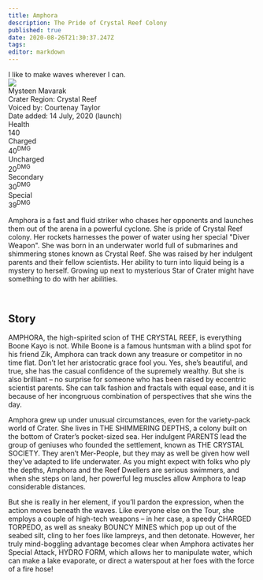 ```yaml
---
title: Amphora
description: The Pride of Crystal Reef Colony
published: true
date: 2020-08-26T21:30:37.247Z
tags: 
editor: markdown
---
```


<!-- Begin Character Quote -->
<div class="title-quote">
  I like to make waves wherever I can.
</div>
<!-- End Character Quote -->

<!-- Begin Character Info Card -->
<div class="info-card-container">
  <div class="wrapper">
    <div class="info-card">
      <div class="info-card__image info-card__image--amphora">
        <img src="https://worldofcrater.wiki/characters/amphora/amphora_full_model.png"/>
      </div>
      <div class="info-card__unit-name">Mysteen Mavarak</div>
      <div class="info-card__region info-card__level--amphora">Crater Region: Crystal Reef</div>
      <div class="info-card__voice info-card__level--amphora">Voiced by: Courtenay Taylor</div>
      <div class="info-card__date info-card__level--amphora">Date added: 14 July, 2020 (launch)</div>
      <div class="info-card__unit-stats info-card__unit-stats--amphora clearfix">
        <div class="stat">
          <div class="one-third">
            <div class="stat-name">Health</div>
          </div>
          <div class="two-third">
            <div class="stat-value">140</div>
          </div>
        </div>
        <div class="stat">
          <div class="one-third">
            <div class="stat-name">Charged</div>
          </div>
          <div class="two-third">
            <div class="stat-value">40<sup>DMG</sup></div>
          </div>
        </div>
        <div class="stat">
          <div class="one-third">
            <div class="stat-name">Uncharged</div>
          </div>
          <div class="two-third">
            <div class="stat-value">20<sup>DMG</sup></div>
          </div>
        </div>
        <div class="stat">
          <div class="one-third">
            <div class="stat-name">Secondary</div>
          </div>
          <div class="two-third">
            <div class="stat-value">30<sup>DMG</sup></div>
          </div>
        </div>
        <div class="stat no-border">
          <div class="one-third">
            <div class="stat-name">Special</div>
          </div>
          <div class="two-third">
            <div class="stat-value">39<sup>DMG</sup></div>
          </div>
        </div>
      </div>
    </div> <!-- end info-card-->
  </div> <!-- end wrapper -->
</div> <!-- end container -->
<!-- End of Character Info box -->

<!-- Begin Character Intro -->
<div>
  <p>Amphora is a fast and fluid striker who chases her opponents and launches them out of the arena in a powerful cyclone. She is pride of Crystal Reef colony. Her rockets harnesses the power of water using her special "Diver Weapon". She was born in an underwater world full of submarines and shimmering stones known as Crystal Reef. She was raised by her indulgent parents and their fellow scientists. Her ability to turn into liquid being is a mystery to herself. Growing up next to mysterious Star of Crater might have something to do with her abilities.</p>
</div>
<!-- End Character Intro -->

<br>

<!-- Begin Character Story -->
<div>
  <h2>Story</h2>
    <p>AMPHORA, the high-spirited scion of THE CRYSTAL REEF, is everything Boone Kayo is not. While Boone is a famous huntsman with a blind spot for his friend Zik, Amphora can track down any treasure or competitor in no time flat. Don’t let her aristocratic grace fool you. Yes, she’s beautiful, and true, she has the casual confidence of the supremely wealthy. But she is also brilliant – no surprise for someone who has been raised by eccentric scientist parents. She can talk fashion and fractals with equal ease, and it is because of her incongruous combination of perspectives that she wins the day.</p>
  <p>Amphora grew up under unusual circumstances, even for the variety-pack world of Crater. She lives in THE SHIMMERING DEPTHS, a colony built on the bottom of Crater’s pocket-sized sea. Her indulgent PARENTS lead the group of geniuses who founded the settlement, known as THE CRYSTAL SOCIETY. They aren’t Mer-People, but they may as well be given how well they’ve adapted to life underwater. As you might expect with folks who ply the depths, Amphora and the Reef Dwellers are serious swimmers, and when she steps on land, her powerful leg muscles allow Amphora to leap considerable distances.</p>
 <p>But she is really in her element, if you’ll pardon the expression, when the action moves beneath the waves. Like everyone else on the Tour, she employs a couple of high-tech weapons – in her case, a speedy CHARGED TORPEDO, as well as sneaky BOUNCY MINES which pop up out of the seabed silt, cling to her foes like lampreys, and then detonate. However, her truly mind-boggling advantage becomes clear when Amphora activates her Special Attack, HYDRO FORM, which allows her to manipulate water, which can make a lake evaporate, or direct a waterspout at her foes with the force of a fire hose!</p>
</div>
<!-- End Character Story -->

<br>

<!-- Begin Gallery -->
<!-- DO NOT TOUCH THE GALLERY, CONTACT SlackingVeteren IF YOU NEED TO CHANGE ANYTHING -->

<!--
<div>
  <h2>Gallery</h2>
  <br>
  <br>
  <div class="carousel slide" id="carouselIndicators" data-ride="carousel" data-interval="0">
    <ol class="carousel-indicators">
      <li class="carousel-indicators-list active" data-target="#carouselIndicators" data-slide-to="0"></li>
      <li class="carousel-indicators-list" data-target="#carouselIndicators" data-slide-to="1"></li>
      <li class="carousel-indicators-list" data-target="#carouselIndicators" data-slide-to="2"></li>
    </ol>
    <div class="carousel-inner">
      <div class="spotlight-group">
        <a class="spotlight carousel-item active" href="/characters/boone/boone_and_granpappy.png">
          <img src="/characters/boone/boone_and_granpappy-thumb.png" height="282px">
          <div class="carousel-caption">
            Boone with Ol' Granpappy
          </div>
        </a>
        <a class="spotlight carousel-item" href="/characters/boone/boone_and_zik.png">
          <img src="/characters/boone/boone_and_zik-thumb.png">
          <div class="carousel-caption">
            Boone and Zik
          </div>
        </a>
        <a class="spotlight carousel-item" href="/characters/boone/boone-outside-outpost.png">
          <img src="/characters/boone/boone-outside-outpost-w500.png">
          <div class="carousel-caption">
            Boone infront of his outpost
          </div>
        </a>
      </div>
    </div>
    <a class="carousel-control-prev" data-target="#carouselIndicators" role="button" data-slide="prev">
      <span class="carousel-control-prev-icon" aria-hidden="true"></span><span class="sr-only">Previous</span>
    </a>
    <a class="carousel-control-next" data-target="#carouselIndicators"
        role="button" data-slide="next">
      <span class="carousel-control-next-icon" aria-hidden="true"></span><span class="sr-only">Next</span>
    </a>
  </div>
</div>
-->
<!-- End Gallary -->